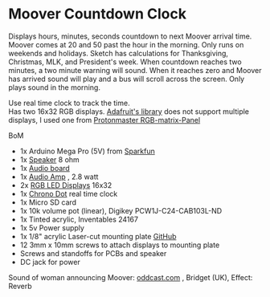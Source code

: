 Moover Countdown Clock
======================
Displays hours, minutes, seconds countdown to next Moover arrival time.  Moover comes at 20 and 50 past the hour in the morning. Only runs on weekends and holidays.  Sketch has calculations for Thanksgiving, Christmas, MLK, and President's week.
When countdown reaches two minutes, a two minute warning will sound.  When it reaches zero and Moover has arrived sound will play and a bus will scroll across the screen.
Only plays sound in the morning.  <br>

Use real time clock to track the time.  <br>
Has two 16x32 RGB displays. [Adafruit's library](http://github.com/adafruit/RGB-matrix-Panel) does not support multiple displays, I used one from [Protonmaster RGB-matrix-Panel](http://github.com/protonmaster/RGB-matrix-Panel0)


BoM 
* 1x Arduino Mega Pro (5V) from [Sparkfun](http://www.sparkfun.com/products/11007)
* 1x [Speaker](http://www.adafruit.com/products/1313) 8 ohm
* 1x [Audio board](http://www.adafruit.com/products/1381) 
* 1x [Audio Amp](http://www.adafruit.com/products/1552) , 2.8 watt
* 2x [RGB LED Displays](http://www.adafruit.com/products/420)  16x32
* 1x [Chrono Dot](http://www.adafruit.com/products/255)  real time clock
* 1x Micro SD card
* 1x 10k volume pot (linear), Digikey PCW1J-C24-CAB103L-ND
* 1x Tinted acrylic, Inventables 24167
* 1x 5v Power supply
* 1x 1/8" acrylic Laser-cut mounting plate [GitHub](http://github.com/Scott216/Moover_Countdown_Clock/blob/master/Drawings/Mounting%20Plate.skp) 
* 12 3mm x 10mm screws to attach displays to mounting plate
* Screws and standoffs for PCBs and speaker
* DC jack for power

Sound of woman announcing Moover: [oddcast.com](http://www.oddcast.com/home/demos/tts/tts_example.php) , Bridget (UK), Effect: Reverb <br>
